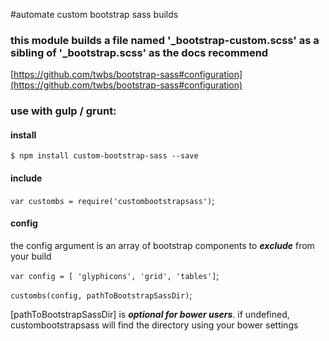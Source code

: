 #automate custom bootstrap sass builds
### this module builds a file named '_bootstrap-custom.scss' as a sibling of '_bootstrap.scss' as the docs recommend
[https://github.com/twbs/bootstrap-sass#configuration](https://github.com/twbs/bootstrap-sass#configuration)
### use with gulp / grunt:

#### install
`$ npm install custom-bootstrap-sass --save`

#### include
`var custombs = require('custombootstrapsass')`;

#### config
the config argument is an array of bootstrap components to __*exclude*__ from your build

`var config = [ 'glyphicons', 'grid', 'tables']`;

`custombs(config, pathToBootstrapSassDir)`;

[pathToBootstrapSassDir] is __*optional for bower users*__. if undefined, custombootstrapsass will find the directory using your bower settings
